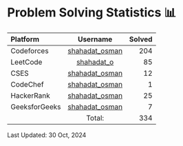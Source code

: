 # Problem Solving Statistics 📊

| Platform      |                          Username                           | Solved |
| :------------ | :---------------------------------------------------------: | -----: |
| Codeforces    |   [shahadat_osman](codeforces.com/profile/shahadat_osman)   |    204 |
| LeetCode      |            [shahadat_o](leetcode.com/shahadat_o)            |     85 |
| CSES          |            [shahadat_osman](cses.fi/user/135904)            |     12 |
| CodeChef      |   [shahadat_osman](www.codechef.com/users/shahadat_osman)   |      1 |
| HackerRank    |     [shahadat_osman](www.hackerrank.com/shahadat_osman)     |     25 |
| GeeksforGeeks | [shahadat_osman](www.geeksforgeeks.org/user/shahadat_osman) |      7 |
|               |                           Total:                            |    334 |

Last Updated: 30 Oct, 2024

